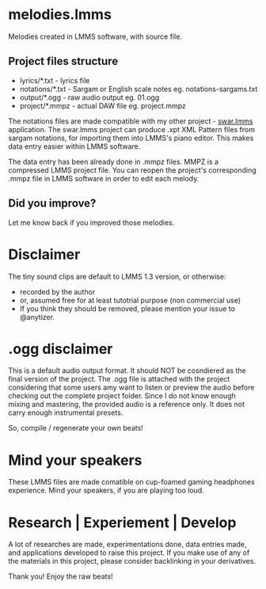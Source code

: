 # melodies.lmms
Melodies created in LMMS software, with source file.

## Project files structure
* lyrics/*.txt - lyrics file
* notations/*.txt - Sargam or English scale notes eg. notations-sargams.txt
* output/*.ogg - raw audio output eg. 01.ogg
* project/*.mmpz - actual DAW file eg. project.mmpz

The notations files are made compatible with my other project - [swar.lmms](https://github.com/anytizer/swar.lmms) application.
The swar.lmms project can produce .xpt XML Pattern files from sargam notations, for importing them into LMMS's piano editor.
This makes data entry easier within LMMS software.

The data entry has been already done in .mmpz files.
MMPZ is a compressed LMMS project file. You can reopen the project's corresponding .mmpz file in LMMS software in order to edit each melody.

## Did you improve?
Let me know back if you improved those melodies.

# Disclaimer
The tiny sound clips are default to LMMS 1.3 version, or otherwise:
* recorded by the author
* or, assumed free for at least tutotrial purpose (non commercial use)
* If you think they should be removed, please mention your issue to @anytizer.

# .ogg disclaimer
This is a default audio output format. It should NOT be cosndiered as the final version of the project. The .ogg file is attached with the project considering that some users amy want to listen or preview the audio before checking out the complete project folder. Since I do not know enough mixing and mastering, the provided audio is a reference only. It does not carry enough instrumental presets.

So, compile / regenerate your own beats!

# Mind your speakers
These LMMS files are made comatible on cup-foamed gaming headphones experience.
Mind your speakers, if you are playing too loud.

# Research | Experiement | Develop
A lot of researches are made, experimentations done, data entries made, and applications developed to raise this project.
If you make use of any of the materials in this project, please consider backlinking in your derivatives.

Thank you! Enjoy the raw beats!
